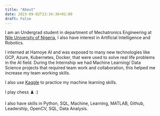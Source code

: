 ```yaml
---
title: "About"
date: 2023-09-02T13:34:36+01:00
draft: False
---
```


I am an Undergrad student in department of Mechatronics Engineering at [Nile University of Nigeria](https://www.nileuniversity.edu.ng), I also have interest in Artificial Intelligence and Robotics.

I interned at Hamoye AI and was exposed to many new technologies like GCP, Azure, Kubernetes, Docker, that were used to solve real life problems in the AI field. During the Internship we had Machine Learning/ Data Science projects that required team work and collaboration, this helped me increase my team working skills.

I also use [Kaggle](https://www.kaggle.com/chidubemndukwe) to practice my machine learning skills. 

I play chess ♟️ :) 

I also have skills in Python, SQL, Machine, Learning, MATLAB, Github, Leadership, OpenCV, SQL, Data Analysis.

